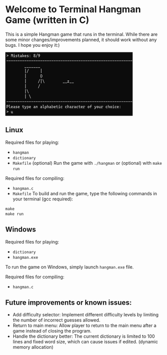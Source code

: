 # Welcome to Terminal Hangman Game (written in C)
This is a simple Hangman game that runs in the terminal. While there are some minor changes/improvements planned, it should work without any bugs.
I hope you enjoy it:)

<img src="hangman_img_readme.bmp" alt="hangman_screenshot" width="400" height="200">

## Linux
Required files for playing:
* `hangman`
* `dictionary`
* `Makefile` (optional)
Run the game with `./hangman` or (optional) with `make run`

Required files for compiling:
* `hangman.c`
* `Makefile`
To build and run the game, type the following commands in your terminal (gcc required):
```
make
make run
```

## Windows
Required files for playing:
* `dictionary`
* `hangman.exe`

To run the game on Windows, simply launch `hangman.exe` file.

Required files for compiling:
* `hangman.c`

## Future improvements or known issues:
- Add difficulty selector: Implement different difficulty levels by limiting the number of incorrect guesses allowed.
- Return to main menu: Allow player to return to the main menu after a game instead of closing the program.
- Handle the dictionary better: The current dictionary is limited to 100 lines and fixed word size, which can cause issues if edited. (dynamic memory allocation)
